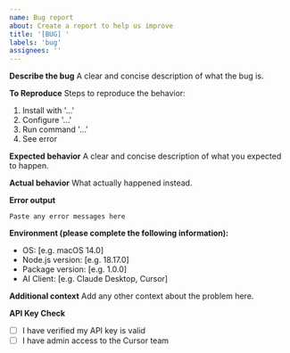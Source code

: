 ```yaml
---
name: Bug report
about: Create a report to help us improve
title: '[BUG] '
labels: 'bug'
assignees: ''
---
```


**Describe the bug**
A clear and concise description of what the bug is.

**To Reproduce**
Steps to reproduce the behavior:
1. Install with '...'
2. Configure '...'
3. Run command '...'
4. See error

**Expected behavior**
A clear and concise description of what you expected to happen.

**Actual behavior**
What actually happened instead.

**Error output**
```
Paste any error messages here
```

**Environment (please complete the following information):**
 - OS: [e.g. macOS 14.0]
 - Node.js version: [e.g. 18.17.0]
 - Package version: [e.g. 1.0.0]
 - AI Client: [e.g. Claude Desktop, Cursor]

**Additional context**
Add any other context about the problem here.

**API Key Check**
- [ ] I have verified my API key is valid
- [ ] I have admin access to the Cursor team